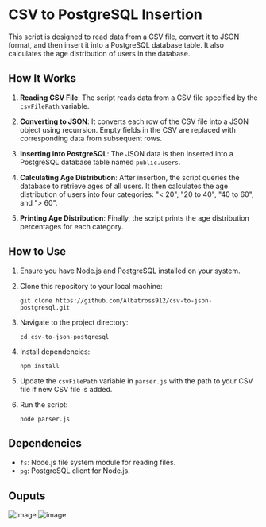 # CSV to PostgreSQL Insertion

This script is designed to read data from a CSV file, convert it to JSON format, and then insert it into a PostgreSQL database table. It also calculates the age distribution of users in the database.

## How It Works

1. **Reading CSV File**: The script reads data from a CSV file specified by the `csvFilePath` variable.

2. **Converting to JSON**: It converts each row of the CSV file into a JSON object using recurrsion. Empty fields in the CSV are replaced with corresponding data from subsequent rows.

3. **Inserting into PostgreSQL**: The JSON data is then inserted into a PostgreSQL database table named `public.users`.

4. **Calculating Age Distribution**: After insertion, the script queries the database to retrieve ages of all users. It then calculates the age distribution of users into four categories: "< 20", "20 to 40", "40 to 60", and "> 60".

5. **Printing Age Distribution**: Finally, the script prints the age distribution percentages for each category.

## How to Use

1. Ensure you have Node.js and PostgreSQL installed on your system.

2. Clone this repository to your local machine:

    ```
    git clone https://github.com/Albatross912/csv-to-json-postgresql.git
    ```

3. Navigate to the project directory:

    ```
    cd csv-to-json-postgresql
    ```

4. Install dependencies:

    ```
    npm install
    ```

5. Update the `csvFilePath` variable in `parser.js` with the path to your CSV file if new CSV file is added.

6. Run the script:

    ```
    node parser.js
    ```

## Dependencies

- `fs`: Node.js file system module for reading files.
- `pg`: PostgreSQL client for Node.js.

## Ouputs
![image](https://github.com/Albatross912/KelpProblem/assets/80098578/80a05a64-82ee-4a28-85ec-54eeccf5f9ff)
![image](https://github.com/Albatross912/KelpProblem/assets/80098578/04546128-47a9-41a1-8c68-e4b0cb67e143)

